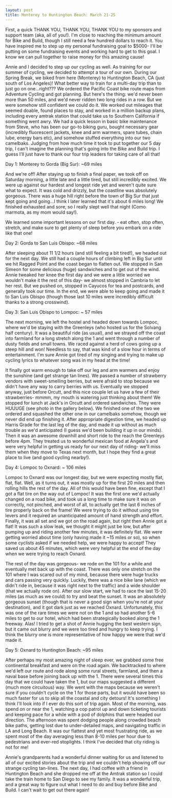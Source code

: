 ```yaml
---
layout: post
title: Monterey to Huntington Beach: March 21-25
---
```


First, a quick THANK YOU, THANK YOU, THANK YOU to my sponsors and support team (aka, all of you!). I'm close to reaching the minimum amount for Bike and Build, though I still need a few hundred dollars to reach it. You have inspired me to step up my personal fundraising goal to $5000- I'll be putting on some fundraising events and working hard to get to this goal. I know we can pull together to raise money for this amazing cause!

Annie and I decided to step up our cycling as well. As training for our summer of cycling, we decided to attempt a tour of our own. During our Spring Break, we biked from here (Monterey) to Huntington Beach, CA (just south of Los Angeles)! What better way to train for a multi-day trip than to just go on one...right???  We ordered the Pacific Coast bike route maps from Adventure Cycling and got planning. But here's the thing: we'd never been more than 50 miles, and we'd never ridden two long rides in a row. But we were somehow still confident we could do it. We worked out mileages that seemed doable, found places to stay, and worked in a million backup plans, including every amtrak station that could take us to Southern California if something went awry. We had a quick lesson in basic bike maintenance from Steve, who has been our go-to biking guru, bought necessary gear (incredibly fluorescent jackets, knee and arm warmers, spare tubes, chain lube, energy bars etc), and somehow stuffed everything into our two camelbaks. Judging from how much time it took to put together our 5 day trip, I can't imagine the planning that's going into the Bike and Build trip. I guess I'll just have to thank our four trip leaders for taking care of all that!

Day 1: Monterey to Gorda (Big Sur):  ~69 miles

  And we're off! After staying up to finish a final paper, we took off on Saturday morning, a little late and a little tired, but still incredibly excited. We were up against our hardest and longest ride yet and weren't quite sure what to expect. It was cold and drizzly, but the coastline was absolutely gorgeous. There was a huge hill right before the town of Big Sur that just kept going and going...I think I later learned that it's about 6 miles long! We finished exhausted and sore, so I really slept well that night (Como marmota, as my mom would say!).

We learned some important lessons on our first day. - eat often, stop often, stretch, and make sure to get plenty of sleep before you embark on a ride like that one!

Day 2: Gorda to San Luis Obispo: ~68 miles

After sleeping about 11 1/2 hours (and still feeling a bit tired!), we headed out for the next day. We still had a couple hours of climbing left in Big Sur until we hit Ragged Point and the coast began to flatten out. We stopped in San Simeon for some delicious (huge) sandwiches and to get out of the wind. Annie tweaked her knee the first day and we were a little worried we wouldn't make it the rest of this day- we almost stopped in Cambria to let her rest. But we pushed on, stopped in Cayucos for tea and postcards, and generally took our time. In the end, we were able to keep going and made it to San Luis Obispo (though those last 10 miles were incredibly difficult thanks to a strong crosswind). 

Day 3: San Luis Obispo to Lompoc: ~ 57 miles

The next morning, we left the hostel and headed down towards Lompoc, where we'd be staying with the Greenleys (who hosted us for the Solvang half century). It was a beautiful ride (as usual), and we strayed off the coast into farmland for a long stretch along the 1 and went through a number of dusty fields and small towns. We raced against a herd of cows going up a steep hill and won! Needless to say, that was kind of a slow hour in terms of entertainment. I'm sure Annie got tired of my singing and trying to make up cycling lyrics to whatever song was in my head at the time!

It finally got warm enough to take off our leg and arm warmers and enjoy the sunshine (and get strange tan lines). We passed a number of strawberry vendors with sweet-smelling berries, but were afraid to stop because we didn't have any way to carry berries with us. Eventually we stopped anyway, just before Orcutt, and this nice couple let us have a few of their strawberries- mmmm, my mouth is watering just thinking about them! We stopped for lunch at Jack's in Orcutt and ordered sandwiches. They were HUUUGE (see photo in the gallery below). We finished one of the two we ordered and squashed the other one in our camelbaks somehow, though we never did end up finishing it. After appropriate digestion time, we headed up Harris Grade for the last leg of the day, and made it up without as much trouble as we'd anticipated (I guess we'd been building it up in our minds). Then it was an awesome downhill and short ride to the reach the Greenleys before 4pm. They treated us to wonderful mexican food at Angela's and were very helpful in getting us ready for our next day of riding- we'll miss them when they move to Texas next month, but I hope they find a great place to live (and good cycling nearby!).

Day 4: Lompoc to Oxnard: ~ 106 miles

Lompoc to Oxnard was our longest day, but we were expecting mostly flat, flat, flat. Well, as it turns out, it was mostly up for the first 20 miles and then rolling hills the rest of the day. All of this would have been fine, except that I got a flat tire on the way out of Lompoc! It was the first one we'd actually changed on a road bike, and took us a long time to make sure it was on correctly, not pinched, and worst of all, to actually get the last 6 inches of tire properly back on the frame! We were trying to do it without using tire levers and it required an unanticipated amount of hand strength and effort. Finally, it was all set and we got on the road again, but right then Annie got a flat! It was such a slow leak, we thought it might just be low, but after pumping up and riding another few minutes, it was definitely flat. We were getting worried about time (only having made it ~15 miles or so), so when some cyclists asked if we needed help, we were happy to accept! They saved us about 45 minutes, which were very helpful at the end of the day when we were trying to reach Oxnard.

The rest of the day was gorgeous- we rode on the 101 for a while and eventually met back up with the coast. There was only one stretch on the 101 where I was scared out of my mind, because there were huge trucks and cars passing very quickly. Luckily, there was a nice bike lane (which we didn't ride in, because it was right next to the traffic) and a wide shoulder (that we actually rode on). After our slow start, we had to race the last 15-20 miles (as much as we could) to try and beat the sunset. It was an absolutely gorgeous sunset (though that is never a good sign when you're not at your destination), and it got dark just as we reached Oxnard. Unfortunately, this was one of the rare times we were not on the 1 and so had another 5-6 miles to get to our hotel, which had been strategically booked along the 1 freeway. Alas! I tried to get a shot of Annie hugging the best western sign, but it came out blurry and we were too tired and hungry to keep trying. I think the blurry one is more representative of how happy we were that we'd made it.

Day 5: Oxnard to Huntington Beach: ~95 miles

After perhaps my most amazing night of sleep ever, we grabbed some free continental breakfast and were on the road again. We backtracked to where we'd left our route and rode along some rural streets, farmland, and then a naval base before joining back up with the 1.  There were several times this day that we could have taken the 1, but our maps suggested a different (much more circuitous) way. We went with the maps because we weren't sure if you couldn't cycle on the 1 for those parts, but it would have been so much faster for us to skip all the coastal and city detours! It's something I think I'll look into if I ever do this sort of trip again. Most of the morning, was spend on or near the 1, watching a cop patrol up and down ticketing tourists and keeping pace for a while with a pod of dolphins that were headed our direction. The afternoon was spent dodging people along crowded beach bike paths, getting lost due to under-detailed maps, and navigating traffic in LA and Long Beach. It was our flattest and yet most frustrating ride, as we spent most of the day averaging less than 8-10 miles per hour due to pedestrians and ever-red stoplights. I think I've decided that city riding is not for me! 

Annie's grandparents had a wonderful dinner waiting for us and listened to all of our excited stories about the trip and we couldn't help showing off our strange cycling tan-lines. The next day, I had coffee with a friend in Huntington Beach and she dropped me off at the Amtrak station so I could take the train home to San Diego to see my family. It was a wonderful trip, and a great way to figure out what I need to do and buy before Bike and Build. I can't wait to get out there again!
